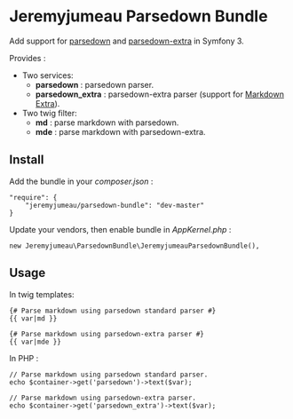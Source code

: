 # Jeremyjumeau Parsedown Bundle

Add support for [parsedown](https://github.com/erusev/parsedown) and [parsedown-extra](https://github.com/erusev/parsedown-extra) in Symfony 3.

Provides :

* Two services:
    * **parsedown** : parsedown parser.
    * **parsedown_extra** : parsedown-extra parser (support for [Markdown Extra](http://en.wikipedia.org/wiki/Markdown_Extra)).
* Two twig filter:
    * **md** : parse markdown with parsedown.
    * **mde** : parse markdown with parsedown-extra.

## Install

Add the bundle in your *composer.json* :

    "require": {
        "jeremyjumeau/parsedown-bundle": "dev-master"
    }

Update your vendors, then enable bundle in *AppKernel.php* :

    new Jeremyjumeau\ParsedownBundle\JeremyjumeauParsedownBundle(),

## Usage

In twig templates:

    {# Parse markdown using parsedown standard parser #}
    {{ var|md }}

    {# Parse markdown using parsedown-extra parser #}
    {{ var|mde }}

In PHP :

    // Parse markdown using parsedown standard parser.
    echo $container->get('parsedown')->text($var);

    // Parse markdown using parsedown-extra parser.
    echo $container->get('parsedown_extra')->text($var);

